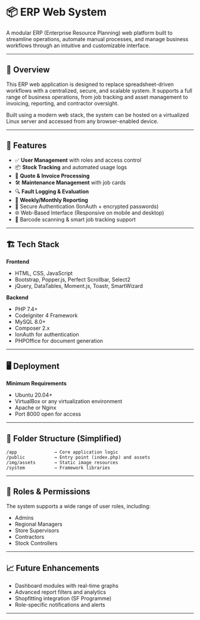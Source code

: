 # 📦 ERP Web System

A modular ERP (Enterprise Resource Planning) web platform built to streamline operations, automate manual processes, and manage business workflows through an intuitive and customizable interface.

---

## 🚀 Overview

This ERP web application is designed to replace spreadsheet-driven workflows with a centralized, secure, and scalable system. It supports a full range of business operations, from job tracking and asset management to invoicing, reporting, and contractor oversight.

Built using a modern web stack, the system can be hosted on a virtualized Linux server and accessed from any browser-enabled device.

---

## 🔧 Features

- ✅ **User Management** with roles and access control  
- 📦 **Stock Tracking** and automated usage logs  
- 🧾 **Quote & Invoice Processing**  
- 🛠️ **Maintenance Management** with job cards  
- 🔍 **Fault Logging & Evaluation**  
- 📑 **Weekly/Monthly Reporting**  
- 🔐 Secure Authentication (IonAuth + encrypted passwords)  
- 🌐 Web-Based Interface (Responsive on mobile and desktop)  
- 🔗 Barcode scanning & smart job tracking support  

---

## 🏗️ Tech Stack

**Frontend**  
- HTML, CSS, JavaScript  
- Bootstrap, Popper.js, Perfect Scrollbar, Select2  
- jQuery, DataTables, Moment.js, Toastr, SmartWizard  

**Backend**  
- PHP 7.4+  
- CodeIgniter 4 Framework  
- MySQL 8.0+  
- Composer 2.x  
- IonAuth for authentication  
- PHPOffice for document generation  

---

## 🖥️ Deployment

**Minimum Requirements**  
- Ubuntu 20.04+  
- VirtualBox or any virtualization environment  
- Apache or Nginx  
- Port 8000 open for access  

---

## 📁 Folder Structure (Simplified)

```
/app              → Core application logic  
/public           → Entry point (index.php) and assets  
/img/assets       → Static image resources  
/system           → Framework libraries  
```

---

## 👥 Roles & Permissions

The system supports a wide range of user roles, including:

- Admins  
- Regional Managers  
- Store Supervisors  
- Contractors  
- Stock Controllers  

---

## 📈 Future Enhancements

- Dashboard modules with real-time graphs  
- Advanced report filters and analytics  
- Shopfitting integration (SF Programme)  
- Role-specific notifications and alerts  

---